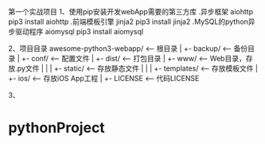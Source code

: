 第一个实战项目
1、使用pip安装开发webApp需要的第三方库
  .异步框架 aiohttp
         pip3 install aiohttp
  .前端模板引擎 jinja2
         pip3 install jinja2
  .MySQL的python异步驱动程序 aiomysql
         pip3 install aiomysql

2、项目目录
awesome-python3-webapp/  <-- 根目录
|
+- backup/               <-- 备份目录
|
+- conf/                 <-- 配置文件
|
+- dist/                 <-- 打包目录
|
+- www/                  <-- Web目录，存放.py文件
|  |
|  +- static/            <-- 存放静态文件
|  |
|  +- templates/         <-- 存放模板文件
|
+- ios/                  <-- 存放iOS App工程
|
+- LICENSE               <-- 代码LICENSE

3、
# pythonProject

